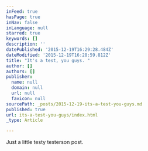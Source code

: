```yaml
---
inFeed: true
hasPage: true
inNav: false
inLanguage: null
starred: true
keywords: []
description: ''
datePublished: '2015-12-19T16:29:28.484Z'
dateModified: '2015-12-19T16:28:59.812Z'
title: "It's a test, you guys. "
author: []
authors: []
publisher:
  name: null
  domain: null
  url: null
  favicon: null
sourcePath: _posts/2015-12-19-its-a-test-you-guys.md
published: true
url: its-a-test-you-guys/index.html
_type: Article

---
```

Just a little testy testerson post.